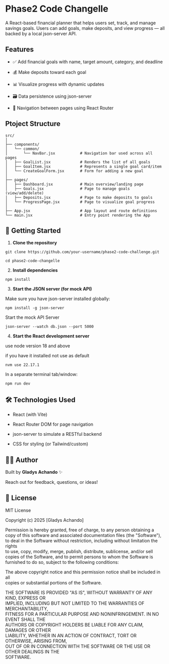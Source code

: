 # Phase2 Code Changelle

A React-based financial planner that helps users set, track, and manage savings goals. Users can add goals, make deposits, and view progress — all backed by a local json-server API.

## Features
- ✅ Add financial goals with name, target amount, category, and deadline

- 💰 Make deposits toward each goal

- 📊 Visualize progress with dynamic updates

- 🗃️ Data persistence using json-server

- 🧭 Navigation between pages using React Router

## Ptoject Structure

```
src/
│
├── components/
│   └── common/
│       └── NavBar.jsx           # Navigation bar used across all pages
│   ├── GoalList.jsx             # Renders the list of all goals
│   ├── GoalItem.jsx             # Represents a single goal card/item
│   └── CreateGoalForm.jsx       # Form for adding a new goal
│
├── pages/
│   ├── Dashboard.jsx            # Main overview/landing page
│   ├── Goals.jsx                # Page to manage goals (view/add/delete)
│   ├── Deposits.jsx             # Page to make deposits to goals
│   └── ProgressPage.jsx         # Page to visualize goal progress
│
├── App.jsx                      # App layout and route definitions
└── main.jsx                     # Entry point rendering the App
```

## 🚀 Getting Started

1. **Clone the repository**

```
git clone https://github.com/your-username/phase2-code-challenge.git

cd phase2-code-changelle

```

2. **Install dependencies**

```
npm install

```

3.  **Start the JSON server (for mock API)**

Make sure you have json-server installed globally:


```
npm install -g json-server

```
Start the mock API Server

```
json-server --watch db.json --port 5000

```

4. **Start the React development server**

use node version 18 and above

if you have it installed not use as default

```
nvm use 22.17.1

```


In a separate terminal tab/window:

```
npm run dev

```


## 🛠 Technologies Used

- React (with Vite)

- React Router DOM for page navigation

- json-server to simulate a RESTful backend

- CSS for styling (or Tailwind/custom)

##  🧑‍💻 Author

Built by **Gladys Achando** ✨

Reach out for feedback, questions, or ideas!



## 📄 License

MIT License

Copyright (c) 2025 [Gladys Achando]

Permission is hereby granted, free of charge, to any person obtaining a copy
of this software and associated documentation files (the "Software"), to deal
in the Software without restriction, including without limitation the rights  
to use, copy, modify, merge, publish, distribute, sublicense, and/or sell  
copies of the Software, and to permit persons to whom the Software is  
furnished to do so, subject to the following conditions:

The above copyright notice and this permission notice shall be included in all  
copies or substantial portions of the Software.

THE SOFTWARE IS PROVIDED "AS IS", WITHOUT WARRANTY OF ANY KIND, EXPRESS OR  
IMPLIED, INCLUDING BUT NOT LIMITED TO THE WARRANTIES OF MERCHANTABILITY,  
FITNESS FOR A PARTICULAR PURPOSE AND NONINFRINGEMENT. IN NO EVENT SHALL THE  
AUTHORS OR COPYRIGHT HOLDERS BE LIABLE FOR ANY CLAIM, DAMAGES OR OTHER  
LIABILITY, WHETHER IN AN ACTION OF CONTRACT, TORT OR OTHERWISE, ARISING FROM,  
OUT OF OR IN CONNECTION WITH THE SOFTWARE OR THE USE OR OTHER DEALINGS IN THE  
SOFTWARE.
